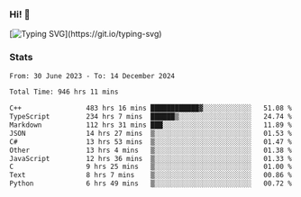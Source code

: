 ### Hi!  👋

[![Typing SVG](https://readme-typing-svg.herokuapp.com?font=Fira+Code&pause=1000&width=435&lines=Hello!+I'm+Texiwustion.)](https://git.io/typing-svg)

### Stats

<!--START_SECTION:waka-->

```txt
From: 30 June 2023 - To: 14 December 2024

Total Time: 946 hrs 11 mins

C++                483 hrs 16 mins ████████████▓░░░░░░░░░░░░   51.08 %
TypeScript         234 hrs 7 mins  ██████▒░░░░░░░░░░░░░░░░░░   24.74 %
Markdown           112 hrs 31 mins ███░░░░░░░░░░░░░░░░░░░░░░   11.89 %
JSON               14 hrs 27 mins  ▒░░░░░░░░░░░░░░░░░░░░░░░░   01.53 %
C#                 13 hrs 53 mins  ▒░░░░░░░░░░░░░░░░░░░░░░░░   01.47 %
Other              13 hrs 4 mins   ▒░░░░░░░░░░░░░░░░░░░░░░░░   01.38 %
JavaScript         12 hrs 36 mins  ▒░░░░░░░░░░░░░░░░░░░░░░░░   01.33 %
C                  9 hrs 25 mins   ▒░░░░░░░░░░░░░░░░░░░░░░░░   01.00 %
Text               8 hrs 7 mins    ▒░░░░░░░░░░░░░░░░░░░░░░░░   00.86 %
Python             6 hrs 49 mins   ▒░░░░░░░░░░░░░░░░░░░░░░░░   00.72 %
```

<!--END_SECTION:waka-->
